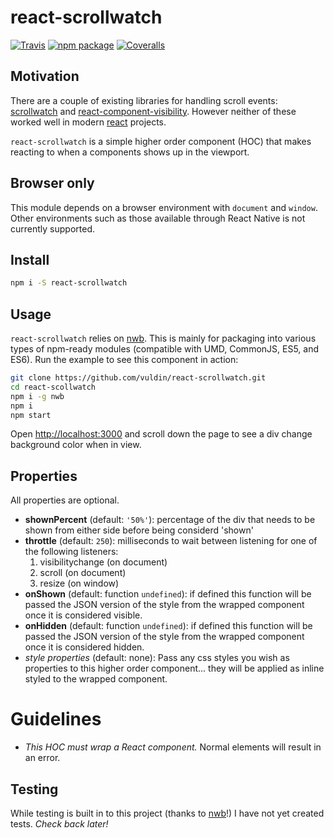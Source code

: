# react-scrollwatch

[![Travis][build-badge]][build]
[![npm package][npm-badge]][npm]
[![Coveralls][coveralls-badge]][coveralls]

## Motivation
There are a couple of existing libraries for handling scroll events: [scrollwatch](https://github.com/edull24/ScrollWatch) and [react-component-visibility](https://github.com/Pomax/react-component-visibility).
However neither of these worked well in modern [react](https://facebook.github.io/react/) projects.

`react-scrollwatch` is a simple higher order component (HOC) that makes reacting to when a components shows up in the viewport.

## Browser only
This module depends on a browser environment with `document` and `window`.
Other environments such as those available through React Native is not currently supported.

## Install
```bash
npm i -S react-scrollwatch
```

## Usage
`react-scrollwatch` relies on [nwb](https://github.com/insin/nwb).
This is mainly for packaging into various types of npm-ready modules (compatible with UMD, CommonJS, ES5, and ES6).
Run the example to see this component in action:
```bash
git clone https://github.com/vuldin/react-scrollwatch.git
cd react-scollwatch
npm i -g nwb
npm i
npm start
```
Open [http://localhost:3000](http://localhost:3000) and scroll down the page to see a div change background color when in view.

## Properties
All properties are optional.
- **shownPercent** (default: `'50%'`): percentage of the div that needs to be shown from either side before being considerd 'shown'
- **throttle** (default: `250`): milliseconds to wait between listening for one of the following listeners:
  1. visibilitychange (on document)
  2. scroll (on document)
  3. resize (on window)
- **onShown** (default: function `undefined`): if defined this function will be passed the JSON version of the style from the wrapped component once it is considered visible.
- **onHidden** (default: function `undefined`): if defined this function will be passed the JSON version of the style from the wrapped component once it is considered hidden.
- *style properties* (default: none): Pass any css styles you wish as properties to this higher order component... they will be applied as inline styled to the wrapped component.

# Guidelines
- *This HOC must wrap a React component.* Normal elements will result in an error.

## Testing
While testing is built in to this project (thanks to [nwb](https://github.com/insin/nwb)!) I have not yet created tests. *Check back later!*

[build-badge]: https://img.shields.io/travis/vuldin/react-scrollwatch/master.png?style=flat-square
[build]: https://travis-ci.org/vuldin/react-scrollwatch

[npm-badge]: https://img.shields.io/npm/v/npm-package.png?style=flat-square
[npm]: https://www.npmjs.org/package/react-scrollwatch

[coveralls-badge]: https://img.shields.io/coveralls/vuldin/react-scrollwatch/master.png?style=flat-square
[coveralls]: https://coveralls.io/github/vuldin/react-scrollwatch

